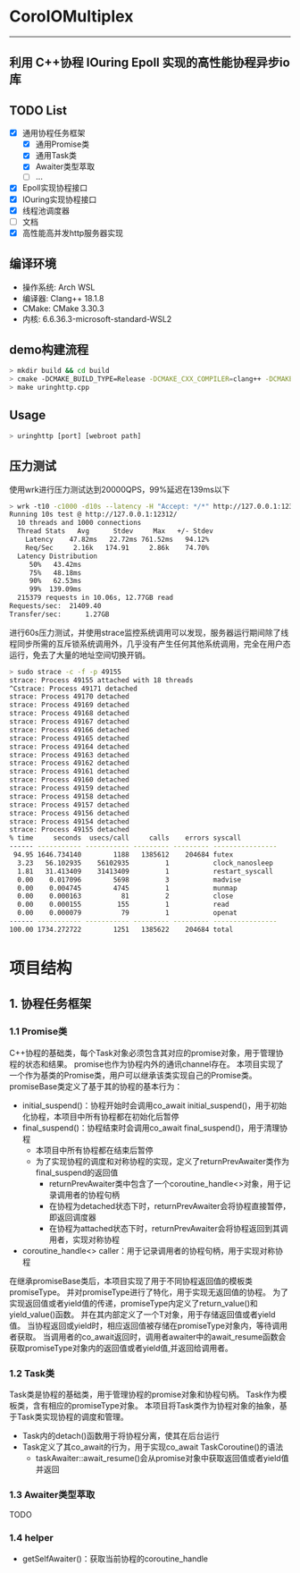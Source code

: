 # CoroIOMultiplex

---

## 利用 C++协程 IOuring Epoll 实现的高性能协程异步io库

## TODO List

- [x] 通用协程任务框架
  - [x] 通用Promise类
  - [x] 通用Task类
  - [x] Awaiter类型萃取
  - [ ] ...
- [x] Epoll实现协程接口
- [x] IOuring实现协程接口
- [x] 线程池调度器
- [ ] 文档
- [x] 高性能高并发http服务器实现

## 编译环境

- 操作系统: Arch WSL
- 编译器: Clang++ 18.1.8
- CMake: CMake 3.30.3
- 内核: 6.6.36.3-microsoft-standard-WSL2

## demo构建流程

```Bash
> mkdir build && cd build
> cmake -DCMAKE_BUILD_TYPE=Release -DCMAKE_CXX_COMPILER=clang++ -DCMAKE_C_COMPILER=clang ..
> make uringhttp.cpp
```

## Usage

```Bash
> uringhttp [port] [webroot path]
```

## 压力测试

使用wrk进行压力测试达到20000QPS，99%延迟在139ms以下

```Bash
> wrk -t10 -c1000 -d10s --latency -H "Accept: */*" http://127.0.0.1:12312/
Running 10s test @ http://127.0.0.1:12312/
  10 threads and 1000 connections
  Thread Stats   Avg      Stdev     Max   +/- Stdev
    Latency    47.82ms   22.72ms 761.52ms   94.12%
    Req/Sec     2.16k   174.91     2.86k    74.70%
  Latency Distribution
     50%   43.42ms
     75%   48.18ms
     90%   62.53ms
     99%  139.09ms
  215379 requests in 10.06s, 12.77GB read
Requests/sec:  21409.40
Transfer/sec:      1.27GB
```

进行60s压力测试，并使用strace监控系统调用可以发现，服务器运行期间除了线程同步所需的互斥锁系统调用外，几乎没有产生任何其他系统调用，完全在用户态运行，免去了大量的地址空间切换开销。

```Bash
> sudo strace -c -f -p 49155
strace: Process 49155 attached with 18 threads
^Cstrace: Process 49171 detached
strace: Process 49170 detached
strace: Process 49169 detached
strace: Process 49168 detached
strace: Process 49167 detached
strace: Process 49166 detached
strace: Process 49165 detached
strace: Process 49164 detached
strace: Process 49163 detached
strace: Process 49162 detached
strace: Process 49161 detached
strace: Process 49160 detached
strace: Process 49159 detached
strace: Process 49158 detached
strace: Process 49157 detached
strace: Process 49156 detached
strace: Process 49154 detached
strace: Process 49155 detached
% time     seconds  usecs/call     calls    errors syscall
------ ----------- ----------- --------- --------- ----------------
 94.95 1646.734140        1188   1385612    204684 futex
  3.23   56.102935    56102935         1           clock_nanosleep
  1.81   31.413409    31413409         1           restart_syscall
  0.00    0.017096        5698         3           madvise
  0.00    0.004745        4745         1           munmap
  0.00    0.000163          81         2           close
  0.00    0.000155         155         1           read
  0.00    0.000079          79         1           openat
------ ----------- ----------- --------- --------- ----------------
100.00 1734.272722        1251   1385622    204684 total
```

# 项目结构

## 1. 协程任务框架

### 1.1 Promise类

C++协程的基础类，每个Task对象必须包含其对应的promise对象，用于管理协程的状态和结果。
promise也作为协程内外的通讯channel存在。
本项目实现了一个作为基类的Promise类，用户可以继承该类实现自己的Promise类。
promiseBase类定义了基于其的协程的基本行为：

- initial_suspend()：协程开始时会调用co_await initial_suspend()，用于初始化协程，本项目中所有协程都在初始化后暂停
- final_suspend()：协程结束时会调用co_await final_suspend()，用于清理协程
  - 本项目中所有协程都在结束后暂停
  - 为了实现协程的调度和对称协程的实现，定义了returnPrevAwaiter类作为final_suspend的返回值
    - returnPrevAwaiter类中包含了一个coroutine_handle<>对象，用于记录调用者的协程句柄
    - 在协程为detached状态下时，returnPrevAwaiter会将协程直接暂停，即返回调度器
    - 在协程为attached状态下时，returnPrevAwaiter会将协程返回到其调用者，实现对称协程
- coroutine_handle<> caller：用于记录调用者的协程句柄，用于实现对称协程

在继承promiseBase类后，本项目实现了用于不同协程返回值的模板类promiseType<typename T=void>。
并对promiseType<void>进行了特化，用于实现无返回值的协程。
为了实现返回值或者yield值的传递，promiseType<typename T>内定义了return_value()和yield_value()函数。
并在其内部定义了一个T对象，用于存储返回值或者yield值。
当协程返回或yield时，相应返回值被存储在promiseType<typename T>对象内，等待调用者获取。
当调用者的co_await返回时，调用者awaiter中的await_resume函数会获取promiseType<typename T>对象内的返回值或者yield值,并返回给调用者。

### 1.2 Task类

Task类是协程的基础类，用于管理协程的promise对象和协程句柄。
Task<typename T=void>作为模板类，含有相应的promiseType<typename T>对象。
本项目将Task类作为协程对象的抽象，基于Task类实现协程的调度和管理。

- Task内的detach()函数用于将协程分离，使其在后台运行
- Task定义了其co_await的行为，用于实现co_await TaskCoroutine()的语法
  - taskAwaiter::await_resume()会从promise对象中获取返回值或者yield值并返回

### 1.3 Awaiter类型萃取

TODO

### 1.4 helper

- getSelfAwaiter()：获取当前协程的coroutine_handle
